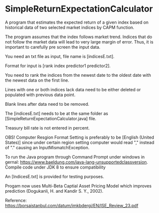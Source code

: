 # SimpleReturnExpectationCalculator
A program that estimates the expected return of a given index based on historical data of two selected market indices by CAPM function.

The program assumes that the index follows market trend. Indices that do not follow the market data will lead to very large margin of error. Thus, it is important to carefully pre screen the input data. 

You need an txt file as input, file name is [indicesE.txt].

Format for input is [rank index predictor1 predictor2].

You need to rank the indices from the newest date to the oldest date with the newest data on the first line.

Lines with one or both indices lack data need to be either deleted or populated with previous data point. 

Blank lines after data need to be removed.

The [indicesE.txt] needs to be at the same folder as [SimpleReturnExpectationCalculator.java] file.

Treasury bill rate is not entered in percent.

OBS! Computer Resgion Format Setting is preferably to be [English (United States)] since under certain region setting computer would read "," instead of "." causing an InputMismatchException.

To run the Java program through Command Prompt under windows in gernal: https://www.baeldung.com/java-lang-unsupportedclassversion. Compile code under JDK 8 to ensure compatibility

An [IndicesE.txt] is provided for testing purposes.

Progam now uses Multi-Beta Captial Asset Pricing Model which improves prediction (Dogukanli, H. and Kandir S. Y., 2002). 

Reference: https://borsaistanbul.com/datum/imkbdergi/EN/ISE_Review_23.pdf
